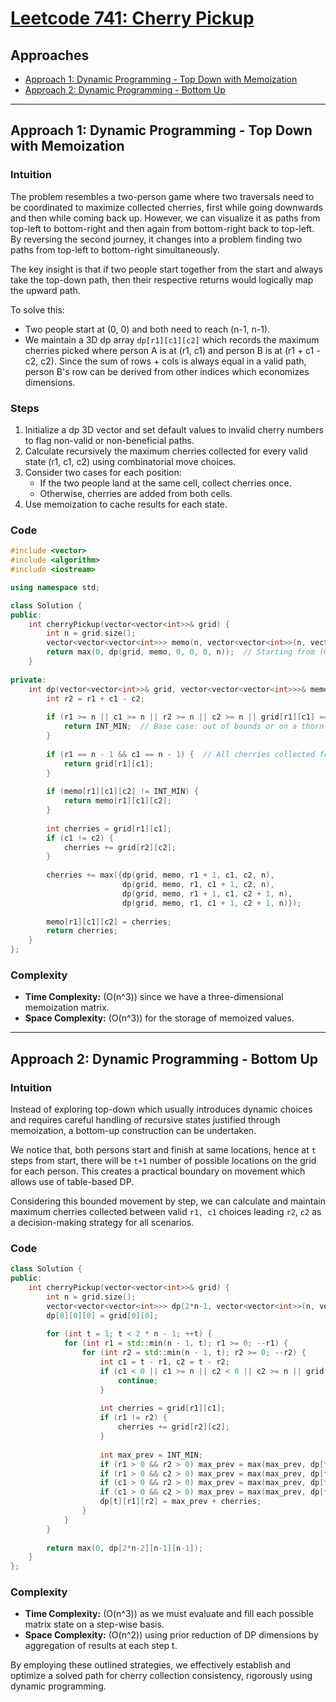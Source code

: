 # [Leetcode 741: Cherry Pickup](https://leetcode.com/problems/cherry-pickup/)

## Approaches

- [Approach 1: Dynamic Programming - Top Down with Memoization](#approach-1-dynamic-programming---top-down-with-memoization)
- [Approach 2: Dynamic Programming - Bottom Up](#approach-2-dynamic-programming---bottom-up)

---

## Approach 1: Dynamic Programming - Top Down with Memoization

### Intuition

The problem resembles a two-person game where two traversals need to be coordinated to maximize collected cherries, first while going downwards and then while coming back up. However, we can visualize it as paths from top-left to bottom-right and then again from bottom-right back to top-left. By reversing the second journey, it changes into a problem finding two paths from top-left to bottom-right simultaneously.

The key insight is that if two people start together from the start and always take the top-down path, then their respective returns would logically map the upward path. 

To solve this:

- Two people start at (0, 0) and both need to reach (n-1, n-1).
- We maintain a 3D dp array `dp[r1][c1][c2]` which records the maximum cherries picked where person A is at (r1, c1) and person B is at (r1 + c1 - c2, c2). Since the sum of rows + cols is always equal in a valid path, person B's row can be derived from other indices which economizes dimensions.

### Steps

1. Initialize a dp 3D vector and set default values to invalid cherry numbers to flag non-valid or non-beneficial paths.
2. Calculate recursively the maximum cherries collected for every valid state (r1, c1, c2) using combinatorial move choices.
3. Consider two cases for each position:
   - If the two people land at the same cell, collect cherries once.
   - Otherwise, cherries are added from both cells.
4. Use memoization to cache results for each state.

### Code

```cpp
#include <vector>
#include <algorithm>
#include <iostream>

using namespace std;

class Solution {
public:
    int cherryPickup(vector<vector<int>>& grid) {
        int n = grid.size();
        vector<vector<vector<int>>> memo(n, vector<vector<int>>(n, vector<int>(n, INT_MIN)));
        return max(0, dp(grid, memo, 0, 0, 0, n));  // Starting from (0,0) for both
    }
    
private:
    int dp(vector<vector<int>>& grid, vector<vector<vector<int>>>& memo, int r1, int c1, int c2, int n) {
        int r2 = r1 + c1 - c2;
        
        if (r1 >= n || c1 >= n || r2 >= n || c2 >= n || grid[r1][c1] == -1 || grid[r2][c2] == -1) {
            return INT_MIN;  // Base case: out of bounds or on a thorn
        }
        
        if (r1 == n - 1 && c1 == n - 1) {  // All cherries collected from top-left to bottom-right
            return grid[r1][c1];
        }
        
        if (memo[r1][c1][c2] != INT_MIN) {
            return memo[r1][c1][c2];
        }
        
        int cherries = grid[r1][c1];
        if (c1 != c2) {
            cherries += grid[r2][c2];
        }
        
        cherries += max({dp(grid, memo, r1 + 1, c1, c2, n),
                         dp(grid, memo, r1, c1 + 1, c2, n),
                         dp(grid, memo, r1 + 1, c1, c2 + 1, n),
                         dp(grid, memo, r1, c1 + 1, c2 + 1, n)});
        
        memo[r1][c1][c2] = cherries;
        return cherries;
    }
};
```

### Complexity

- **Time Complexity:** \(O(n^3)\) since we have a three-dimensional memoization matrix.
- **Space Complexity:** \(O(n^3)\) for the storage of memoized values.

---

## Approach 2: Dynamic Programming - Bottom Up

### Intuition

Instead of exploring top-down which usually introduces dynamic choices and requires careful handling of recursive states justified through memoization, a bottom-up construction can be undertaken.

We notice that, both persons start and finish at same locations, hence at `t` steps from start, there will be `t+1` number of possible locations on the grid for each person. This creates a practical boundary on movement which allows use of table-based DP.

Considering this bounded movement by step, we can calculate and maintain maximum cherries collected between valid `r1, c1` choices leading `r2`, `c2` as a decision-making strategy for all scenarios.

### Code

```cpp
class Solution {
public:
    int cherryPickup(vector<vector<int>>& grid) {
        int n = grid.size();
        vector<vector<vector<int>>> dp(2*n-1, vector<vector<int>>(n, vector<int>(n, INT_MIN)));
        dp[0][0][0] = grid[0][0];
        
        for (int t = 1; t < 2 * n - 1; ++t) {
            for (int r1 = std::min(n - 1, t); r1 >= 0; --r1) {
                for (int r2 = std::min(n - 1, t); r2 >= 0; --r2) {
                    int c1 = t - r1, c2 = t - r2;
                    if (c1 < 0 || c1 >= n || c2 < 0 || c2 >= n || grid[r1][c1] == -1 || grid[r2][c2] == -1) {
                        continue;
                    }
                    
                    int cherries = grid[r1][c1];
                    if (r1 != r2) {
                        cherries += grid[r2][c2];
                    }
                    
                    int max_prev = INT_MIN;
                    if (r1 > 0 && r2 > 0) max_prev = max(max_prev, dp[t-1][r1-1][r2-1]);
                    if (r1 > 0 && c2 > 0) max_prev = max(max_prev, dp[t-1][r1-1][r2]);
                    if (c1 > 0 && r2 > 0) max_prev = max(max_prev, dp[t-1][r1][r2-1]);
                    if (c1 > 0 && c2 > 0) max_prev = max(max_prev, dp[t-1][r1][r2]);
                    dp[t][r1][r2] = max_prev + cherries;
                }
            }
        }
        
        return max(0, dp[2*n-2][n-1][n-1]);
    }
};
```

### Complexity

- **Time Complexity:** \(O(n^3)\) as we must evaluate and fill each possible matrix state on a step-wise basis.
- **Space Complexity:** \(O(n^2)\) using prior reduction of DP dimensions by aggregation of results at each step t.

By employing these outlined strategies, we effectively establish and optimize a solved path for cherry collection consistency, rigorously using dynamic programming.

